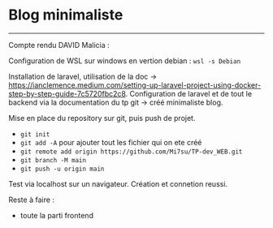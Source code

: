 # Blog minimaliste
***
Compte rendu DAVID Malicia :

Configuration de WSL sur windows en vertion debian : 
```wsl -s Debian```

Installation de laravel, utilisation de la doc -> https://ianclemence.medium.com/setting-up-laravel-project-using-docker-step-by-step-guide-7c5720fbc2c8.
Configuration de laravel et de tout le backend via la documentation du tp git -> créé minimaliste blog.

Mise en place du repository sur git, puis push de projet.
- ```git init```
- ```git add -A``` pour ajouter tout les fichier qui on ete créé
- ```git remote add origin https://github.com/Mi7su/TP-dev_WEB.git```
- ```git branch -M main```
- ```git push -u origin main```

Test via localhost sur un navigateur.
Création et connetion reussi.

Reste à faire :
- toute la parti frontend
